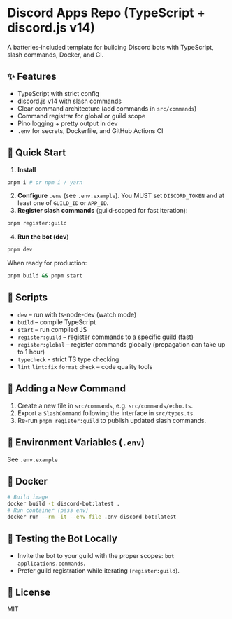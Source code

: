 # Discord Apps Repo (TypeScript + discord.js v14)


A batteries‑included template for building Discord bots with TypeScript, slash commands, Docker, and CI.


## ✨ Features
- TypeScript with strict config
- discord.js v14 with slash commands
- Clear command architecture (add commands in `src/commands`)
- Command registrar for global or guild scope
- Pino logging + pretty output in dev
- `.env` for secrets, Dockerfile, and GitHub Actions CI


## 🚀 Quick Start
1. **Install**
```bash
pnpm i # or npm i / yarn
```
2. **Configure** `.env` (see `.env.example`). You MUST set `DISCORD_TOKEN` and at least one of `GUILD_ID` or `APP_ID`.
3. **Register slash commands** (guild‑scoped for fast iteration):
```bash
pnpm register:guild
```
4. **Run the bot (dev)**
```bash
pnpm dev
```


When ready for production:
```bash
pnpm build && pnpm start
```


## 🔧 Scripts
- `dev` – run with ts-node-dev (watch mode)
- `build` – compile TypeScript
- `start` – run compiled JS
- `register:guild` – register commands to a specific guild (fast)
- `register:global` – register commands globally (propagation can take up to 1 hour)
- `typecheck` - strict TS type checking
- `lint` `lint:fix` `format` `check` – code quality tools


## 🧩 Adding a New Command
1. Create a new file in `src/commands`, e.g. `src/commands/echo.ts`.
2. Export a `SlashCommand` following the interface in `src/types.ts`.
3. Re-run `pnpm register:guild` to publish updated slash commands.


## 🔐 Environment Variables (`.env`)
See `.env.example`


## 🐳 Docker
```bash
# Build image
docker build -t discord-bot:latest .
# Run container (pass env)
docker run --rm -it --env-file .env discord-bot:latest
```


## 🧪 Testing the Bot Locally
- Invite the bot to your guild with the proper scopes: `bot applications.commands`.
- Prefer guild registration while iterating (`register:guild`).


## 📄 License
MIT
